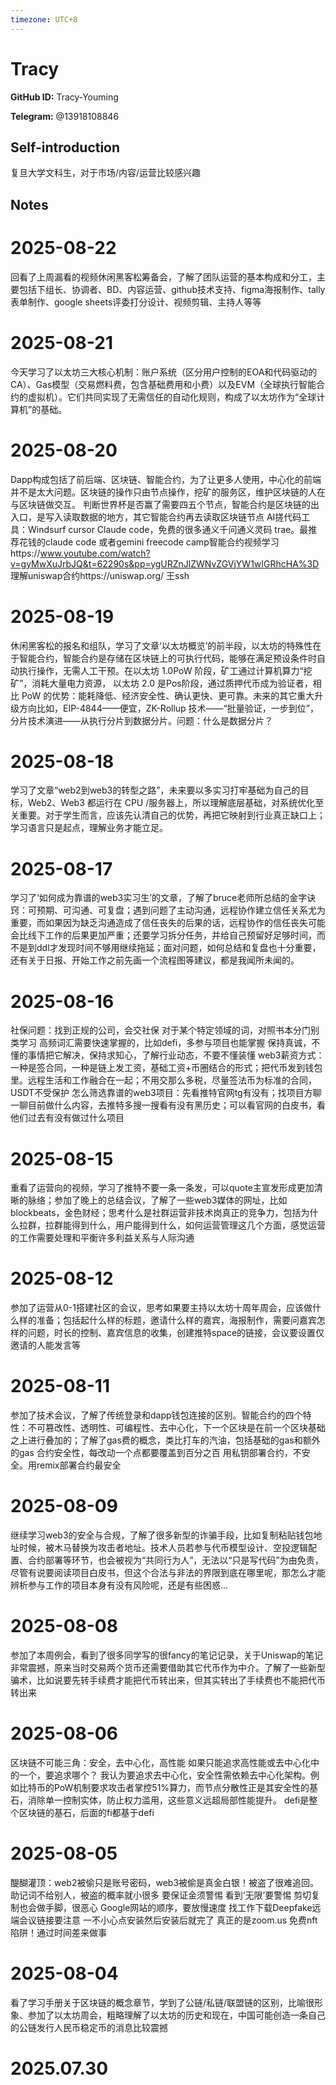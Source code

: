 ```yaml
---
timezone: UTC+8
---
```


# Tracy

**GitHub ID:** Tracy-Youming

**Telegram:** @13918108846

## Self-introduction

复旦大学文科生，对于市场/内容/运营比较感兴趣

## Notes

<!-- Content_START -->
# 2025-08-22

回看了上周漏看的视频休闲黑客松筹备会，了解了团队运营的基本构成和分工，主要包括下组长、协调者、BD、内容运营、github技术支持、figma海报制作、tally表单制作、google sheets评委打分设计、视频剪辑、主持人等等

# 2025-08-21

今天学习了以太坊三大核心机制：账户系统（区分用户控制的EOA和代码驱动的CA）、Gas模型（交易燃料费，包含基础费用和小费）以及EVM（全球执行智能合约的虚拟机）。它们共同实现了无需信任的自动化规则，构成了以太坊作为“全球计算机”的基础。

# 2025-08-20

Dapp构成包括了前后端、区块链、智能合约，为了让更多人使用，中心化的前端并不是太大问题。区块链的操作只由节点操作，挖矿的服务区，维护区块链的人在与区块链做交互。
判断世界杯是否赢了需要四五个节点，智能合约是区块链的出入口，是写入读取数据的地方，其它智能合约再去读取区块链节点
AI搓代码工具：Windsurf cursor Claude code，免费的很多通义千问通义灵码 trae。最推荐花钱的claude code 或者gemini
freecode camp智能合约视频学习https://www.youtube.com/watch?v=gyMwXuJrbJQ&t=62290s&pp=ygURZnJlZWNvZGVjYW1wIGRhcHA%3D
理解uniswap合约https://uniswap.org/
王ssh

# 2025-08-19

休闲黑客松的报名和组队，学习了文章‘以太坊概览’的前半段，以太坊的特殊性在于智能合约，智能合约是存储在区块链上的可执行代码，能够在满足预设条件时自动执行操作，无需人工干预。在以太坊 1.0PoW 阶段，矿工通过计算机算力“挖矿”，消耗大量电力资源， 以太坊 2.0 是Pos阶段，通过质押代币成为验证者，相比 PoW 的优势：能耗降低、经济安全性、确认更快、更可靠。未来的其它重大升级方向比如，EIP-4844——便宜，ZK-Rollup 技术——“批量验证，一步到位”，分片技术演进——从执行分片到数据分片。问题：什么是数据分片？

# 2025-08-18

学习了文章“web2到web3的转型之路”，未来要以多实习打牢基础为自己的目标，Web2、Web3 都运行在 CPU /服务器上，所以理解底层基础，对系统优化至关重要。对于学生而言，应该先认清自己的优势，再把它映射到行业真正缺口上；学习语言只是起点，理解业务才能立足。

# 2025-08-17

学习了‘如何成为靠谱的web3实习生’的文章，了解了bruce老师所总结的金字诀窍：可预期、可沟通、可复盘；遇到问题了主动沟通，远程协作建立信任关系尤为重要，而如果因为缺乏沟通造成了信任丧失的后果的话，远程协作的信任丧失可能会比线下工作的后果更加严重；还要学习拆分任务，并给自己预留好足够时间，而不是到ddl才发现时间不够用继续拖延；面对问题，如何总结和复盘也十分重要，还有关于日报、开始工作之前先画一个流程图等建议，都是我闻所未闻的。

# 2025-08-16

社保问题：找到正规的公司，会交社保
对于某个特定领域的词，对照书本分门别类学习
高频词汇需要快速掌握的，比如defi，多参与项目也能掌握
保持真诚，不懂的事情把它解决，保持求知心，了解行业动态，不要不懂装懂
web3薪资方式：一种是签合同，一种是链上发工资，基础工资+币圈结合的形式；把代币发到钱包里。远程生活和工作融合在一起；不用交那么多税，尽量签法币为标准的合同，USDT不受保护
怎么筛选靠谱的web3项目：先看推特官网tg有没有；找项目方聊一聊目前做什么内容，去推特多搜一搜看有没有黑历史；可以看官网的白皮书，看他们过去有没有做过什么项目

# 2025-08-15

重看了运营向的视频，学习了推特不要一条一条发，可以quote主宣发形成更加清晰的脉络；参加了晚上的总结会议，了解了一些web3媒体的网址，比如blockbeats，金色财经；思考什么是社群运营非技术岗真正的竞争力，包括为什么拉群，拉群能得到什么，用户能得到什么，如何运营管理这几个方面，感觉运营的工作需要处理和平衡许多利益关系与人际沟通

# 2025-08-12

参加了运营从0-1搭建社区的会议，思考如果要主持以太坊十周年周会，应该做什么样的准备；包括起什么样的标题，邀请什么样的嘉宾，海报制作，需要问嘉宾怎样的问题，时长的控制、嘉宾信息的收集，创建推特space的链接，会议要设置仅邀请的人能发言等

# 2025-08-11

参加了技术会议，了解了传统登录和dapp钱包连接的区别。智能合约的四个特性：不可篡改性、透明性、可编程性、去中心化，下一个区块是在前一个区块基础之上进行叠加的；了解了gas费的概念，类比打车的汽油，包括基础的gas和额外的gas
合约安全性，每改动一个点都要覆盖到百分之百
用私钥部署合约，不安全。用remix部署合约最安全

# 2025-08-09

继续学习web3的安全与合规，了解了很多新型的诈骗手段，比如复制粘贴钱包地址时候，被木马替换为攻击者地址。技术人员若参与代币模型设计、空投逻辑配置、合约部署等环节，也会被视为“共同行为人”，无法以“只是写代码”为由免责，尽管有说要阅读项目白皮书，但这个合法与非法的界限到底在哪里呢，那怎么才能辨析参与工作的项目本身有没有风险呢，还是有些困惑...

# 2025-08-08

参加了本周例会，看到了很多同学写的很fancy的笔记记录，关于Uniswap的笔记非常震撼，原来当时交易两个货币还需要借助其它代币作为中介。了解了一些新型骗术，比如说要先转手续费才能把代币转出来，但其实转出了手续费也不能把代币转出来

# 2025-08-06

区块链不可能三角：安全，去中心化，高性能
如果只能追求高性能或去中心化中的一个，要追求哪个？
我认为要追求去中心化，安全性需依赖去中心化架构。例如比特币的PoW机制要求攻击者掌控51%算力，而节点分散性正是其安全性的基石，消除单一控制实体，防止权力滥用，这些意义远超局部性能提升。
defi是整个区块链的基石，后面的fi都基于defi

# 2025-08-05

醍醐灌顶：web2被偷只是账号密码，web3被偷是真金白银！被盗了很难追回。
助记词不给别人，被盗的概率就小很多
要保证金须警惕
看到‘无限’要警惕
剪切复制也会做手脚，很恶心
Google网站的顺序，要放慢速度
找工作下载Deepfake远端会议链接要注意 一不小心点安装然后安装后就完了 真正的是zoom.us
免费nft陷阱！通过时间差来做事

# 2025-08-04

看了学习手册关于区块链的概念章节，学到了公链/私链/联盟链的区别，比喻很形象、参加了以太坊周会，粗略理解了以太坊的历史和现在，中国可能创造一条自己的公链发行人民币稳定币的消息比较震撼


# 2025.07.30


<!-- Content_END -->
